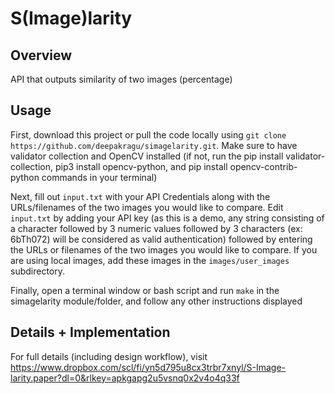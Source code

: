 # S(Image)larity

## Overview
API that outputs similarity of two images (percentage)

## Usage
First, download this project or pull the code locally using `git clone https://github.com/deepakragu/simagelarity.git`. Make sure to have validator collection and OpenCV installed (if not, run the pip install validator-collection, pip3 install opencv-python, and pip install opencv-contrib-python commands in your terminal)

Next, fill out `input.txt` with your API Credentials along with the URLs/filenames of the two images you would like to compare. Edit `input.txt` by adding your API key (as this is a demo, any string consisting of a character followed by 3 numeric values followed by 3 characters (ex: 6bTh072) will be considered as valid authentication) followed by entering the URLs or filenames of the two images you would like to compare. If you are using local images, add these images in the `images/user_images` subdirectory.

Finally, open a terminal window or bash script and run `make` in the simagelarity module/folder, and follow any other instructions displayed

## Details + Implementation
For full details (including design workflow), visit https://www.dropbox.com/scl/fi/yn5d795u8cx3trbr7xnyl/S-Image-larity.paper?dl=0&rlkey=apkgapg2u5vsnq0x2v4o4q33f

